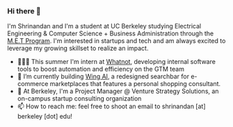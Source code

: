 ### Hi there 👋

I'm Shrinandan and I'm a student at UC Berkeley studying Electrical Engineering & Computer Science + Business Administration through the [M.E.T Program]([url](https://met.berkeley.edu/)). I'm interested in startups and tech and am always excited to leverage my growing skillset to realize an impact. 

-  👨🏽‍💻 This summer I'm intern at [Whatnot]([url](https://www.whatnot.com/)), developing internal software tools to boost automation and efficiency on the GTM team
- 🐣 I’m currently building [Wing AI](www.wingsearch.ai), a redesigned searchbar for e-commerce marketplaces that features a personal shopping consultant. 
- 🏫 At Berkeley, I'm a Project Manager @ Venture Strategy Solutions, an on-campus startup consulting organization
- 📫 How to reach me: feel free to shoot an email to shrinandan [at] berkeley [dot] edu! 
